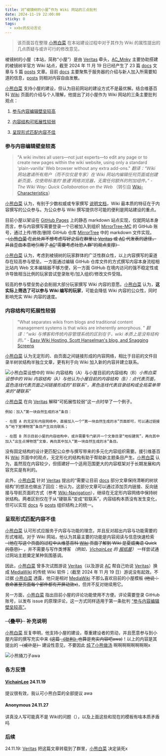 ```yaml
---
title: 对“棱镜树的小屋”作为 Wiki 网站的三点批判
date: 2024-11-19 22:00:00
sticky: 0
tags:
  - xxbc的反动言论
---
```


> 该页面旨在整理 [小熊白菜](/docs/server/players.html#小熊白菜) 在本站建设过程中对于其作为 Wiki 的属性提出的几点质疑与或许可行的修改意见，

棱镜树的小屋（本站，简称“小屋”）是由 [Veritas](/docs/server/players.html#概要) 牵头，[AC_Mnky](/docs/server/players.html#AC) 主要协助搭建的棱镜树半官方 Wiki 站点，截至 2024 年 11 月 19 日已经产生了 23 篇 [docs](/docs) 文章与 5 篇 [posts](/archives/) 文章。目前 [docs](/docs) 主要聚焦于服务器的介绍与新人加入所需要知道的信息，[posts](/archives/) 则相对内容自由发散。

[小熊白菜](/docs/server/players.html#小熊白菜) 支持小屋的建设，但认为目前网站的建设方式不是最优解。结合维基百科 [Wiki](https://en.wikipedia.org/wiki/Wiki) 页面的介绍与个人理解，他提出了对小屋作为 Wiki 网站的三条主要批判观点：

1. [参与内容编辑壁垒较高](#参与内容编辑壁垒较高)

2. [内容结构可拓展性较弱](#内容结构可拓展性较弱)

3. [呈现形式匹配内容不佳](#呈现形式匹配内容不佳)

### 参与内容编辑壁垒较高

> "A wiki invites all users—not just experts—to edit any page or to create new pages within the wiki website, using only a standard 'plain-vanilla' Web browser without any extra add-ons." *翻译：“Wiki 网站邀请所有用户（而不仅仅是专家）在 Wiki 网站内编辑任何页面或创建新页面，仅使用标准的‘普通’网络浏览器，无需任何额外的附加组件。”* -  *The Wiki Way: Quick Collaboration on the Web* （转引自 [Wiki-Characteristics](https://en.wikipedia.org/wiki/Wiki#Characteristics)）

[小熊白菜](/docs/server/players.html#小熊白菜) 认为，有别于少数权威或专家撰写 [说明文档](https://en.wikipedia.org/wiki/Software_documentation)，Wiki 最本质的特征在于内容撰写的公众参与。为公众参与 Wiki 撰写提供尽可能的便利是网站建设的重点。

目前小屋以架设在 [GitHub Pages](https://docs.github.com/zh/pages/getting-started-with-github-pages/about-github-pages) 上的静态 markdown 站点实现，仅就网站本身而言，参与内容撰写需要登录一个已被加入到组织 [MirrorTree-MC](https://github.com/MirrorTree-MC) 的 GitHub 账号，通过上传/修改/删除 GitHub 仓库 [MirrorTree](https://github.com/MirrorTree-MC/MirrorTree) 中的 markdown 文件实现。 ~~（[小熊白菜](/docs/server/players.html#小熊白菜) 在此处并不想考虑写好之后在群里让 [Veritas](/docs/server/players.html#概要) 或 [AC](/docs/server/players.html#AC) 代发表的途径，并且歪曲本意地引用了 [AC](/docs/server/players.html#AC)“需要考虑社恐人群”的观点支撑）~~

[小熊白菜](/docs/server/players.html#小熊白菜) 认为，考虑到棱镜树的玩家群体的广泛性群众性，以上内容撰写的渠道存在较高参与壁垒。一方面通过编辑 GitHub 仓库文件的方式撰写内容本身流程相比站内 Web 文本编辑器不够方便，另一方面 GitHub 在境内访问的强不稳定性或许导致相当比例的玩家尝试登录账号/加入组织/修改文件受阻。

较高的参与壁垒势必会削弱大部分玩家撰写 Wiki 内容的意愿。[小熊白菜](/docs/server/players.html#小熊白菜) 认为，**这实际上筛选了可以参与 Wiki 编写的玩家**，可能会降低 Wiki 内容的公众性，同时影响充实 Wiki 内容的速度。

### 内容结构可拓展性较弱

> "What separates wikis from blogs and traditional content management systems is that wikis are inherently amorphous. " *翻译：“wiki 与博客和传统内容管理系统的区别在于，wiki 本质上是没有结构的。”* - [Easy Wiki Hosting, Scott Hanselman's blog, and Snagging Screens](https://learn.microsoft.com/en-us/archive/msdn-magazine/2008/july/easy-wiki-hosting-scott-hanselman-s-blog-and-snagging-screens)

[小熊白菜](/docs/server/players.html#小熊白菜) 认为无定形的、由页面之间链接形成的内容网络，相比于目前的文件目录半树状结构半独立文章，更有利于向 Wiki 加入新的内容并建立联系。

![小熊白菜设想中的 Wiki 内容结构（A）与小屋目前的内容结构（B）](https://cos.bearcabbage.top/wp-content/uploads/2024/11/IMG_3751.jpeg)*小熊白菜设想中的 Wiki 内容结构（A）与他认为小屋目前的内容结构（B）：点代表页面，蓝色连线代表页面之间链接形成的“软联系”，黑色连线代表目录结构或全局菜单带来的“硬联系”*

[小熊白菜](/docs/server/players.html#小熊白菜) 在向 [Veritas](/docs/server/players.html#概要) 解释“可拓展性较弱”这一点时举了一个例子。

    例如：加入“第一块自然生成的冰”条目：

    - 在图 A 的无定形内容网络中，直接加入一个“第一块自然生成的冰”页面即可，可以通过链接与“地下室博物馆”条目产生双向联系；

    - 在图 B 所示目前小屋的内容结构中，或许需要专门新开一个文章目录“地标建筑”，再向其中加入“出生点博物馆”文章，再向其中加入“第一块自然生成的冰”条目。

没有固定结构的设计更匹配公众参与撰写带来的多元化内容组织需要。援引维基百科 [Wiki](https://en.wikipedia.org/wiki/Wiki) 页面中的观点，无定形化的结构有助于帮助新主题条目产生。[小熊白菜](/docs/server/players.html#小熊白菜) 认为，虽然现在内容较少，但搭建好一个适用范围更大的内容框架对于长期发展和内容充实是有利的。

此外，[小熊白菜](/docs/server/players.html#小熊白菜) 针对 [Veritas](/docs/server/players.html#概要) 提出的“需要让目前 [docs](/docs) 部分文章保持清晰的树状结构”的想法也做出了回应：他认为，这部分文章可以通过添加页内链接、反向链接与导航页面的方式（参考 [Wiki-Navigation](https://en.wikipedia.org/wiki/Wiki#Navigation)），继续在无定形内容网络中保持树状结构。两者区别仅在于从“硬联系”变成“软联系”，内容结构本质没有发生变化，但可以实现 [docs](/docs) 与 [posts](/archives/) 组织结构上的统一。

### 呈现形式匹配内容不佳

[小熊白菜](/docs/server/players.html#小熊白菜) 认可形式应服务于内容与功能的理念，并且反对超出内容与功能需要的形式堆砌。对于 Wiki 网站，他认为其最主要的功能是内容阅读与信息快速检索 ~~（他在写这个页面的过程中从维基百科 [Wiki](https://en.wikipedia.org/wiki/Wiki) 页面了解到 Wiki 是夏威夷语 Quick 的意思）~~ ，并不需要与写作类博客 *（例如，[VichainLee](/docs/server/players.html#VichainLee) 的 [报纸屋](https://v.bearcabbage.top/)）* 一样尝试通过网站主题奠定某种氛围基调。

因此，[小熊白菜](/docs/server/players.html#小熊白菜) 曾多次试图游说 [Veritas](/docs/server/players.html#概要)（以及游说 [AC](/docs/server/players.html#AC) 帮自己劝说 [Veritas](/docs/server/players.html#概要)）换成 [MediaWiki](https://www.mediawiki.org/wiki/MediaWiki) 的传统 Wiki 软件；（截至 2024 年 11 月 19 日）游说没有起效。不过据 [小熊白菜](/docs/server/players.html#小熊白菜) 透露，他只是相对 [MediaWiki](https://www.mediawiki.org/wiki/MediaWiki) 不那么喜欢目前的小屋模板 ~~(他说：救命甚至页面每个部件都有开屏动效x)~~，但并不反对继续用它。

另一方面，[小熊白菜](/docs/server/players.html#小熊白菜) 指出目前小屋的评论功能使用不方便。评论需要登录 GitHub 账号，以发布 issue 的原理评论，这一方式同样适用于第一条批判 [“参与内容编辑壁垒较高”](#参与内容编辑壁垒较高)。

### ~~（叠甲）~~ 补充说明

[小熊白菜](/docs/server/players.html#小熊白菜) 反复申明，他支持小屋的建设，尊重建设者的劳动，并且愿意参与到小屋内容的撰写充实中来 ~~(这篇 [《批判》](/criticism)也算是充实内容吧awa)~~！以上的内容是其提出的 ~~（或许是）~~ 建设性意见，不要因此 [炖了小熊做汤](/news/mt19.html) 啊啊啊啊啊啊啊啊x

![小熊捅刀子awa](https://cos.bearcabbage.top/wp-content/uploads/2024/11/IMG_6418.gif)

### 各方反馈

#### [VichainLee](/docs/server/players.html#VichainLee) 24.11.19

提议很有效，我认可小熊白菜的全部提议 awa

#### Anonymous 24.11.27

讲真没人写可能真不是 Wiki的问题（），以及上面这些和现在的模板有啥本质矛盾吗

### 后续

24.11.19: [Veritas](/docs/server/players.html#概要) 把这篇文章转载到了群里，[小熊白菜](/docs/server/players.html#小熊白菜) 决定装死x

